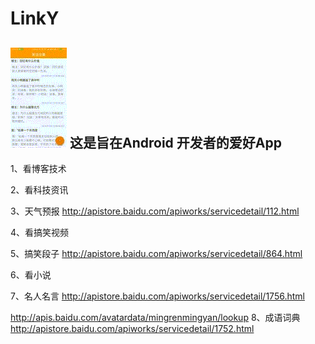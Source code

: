 # LinkY
![image](https://github.com/azhansy/LinkY/blob/master/linky.gif)
这是旨在Android 开发者的爱好App
-------------------------------------
1、看博客技术

2、看科技资讯

3、天气预报
http://apistore.baidu.com/apiworks/servicedetail/112.html

4、看搞笑视频

5、搞笑段子
http://apistore.baidu.com/apiworks/servicedetail/864.html

6、看小说

7、名人名言
http://apistore.baidu.com/apiworks/servicedetail/1756.html

http://apis.baidu.com/avatardata/mingrenmingyan/lookup
8、成语词典
http://apistore.baidu.com/apiworks/servicedetail/1752.html

